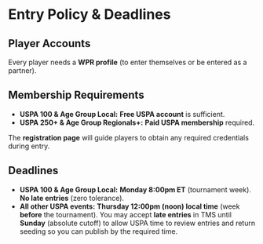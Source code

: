 # Entry Policy & Deadlines

## Player Accounts

Every player needs a **WPR profile** (to enter themselves or be entered as a partner).

## Membership Requirements

* **USPA 100 & Age Group Local:** **Free USPA account** is sufficient.
* **USPA 250+ & Age Group Regionals+:** **Paid USPA membership** required.

The **registration page** will guide players to obtain any required credentials during entry.

## Deadlines

* **USPA 100 & Age Group Local:** **Monday 8:00pm ET** (tournament week). **No late entries** (zero tolerance).
* **All other USPA events:** **Thursday 12:00pm (noon) local time** (week **before** the tournament). You may accept **late entries** in TMS until **Sunday** (absolute cutoff) to allow USPA time to review entries and return seeding so you can publish by the required time.
